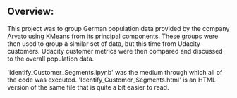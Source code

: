 ## Overview:
This project was to group German population data provided by the company Arvato using KMeans from its principal components. These groups were then used to group a similar set of data, but this time from Udacity customers. Udacity customer metrics were then compared and discussed to the overall population data.

'Identify_Customer_Segments.ipynb' was the medium through which all of the code was executed. 'Identify_Customer_Segments.html' is an HTML version of the same file that is quite a bit easier to read.